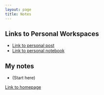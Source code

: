 ```yaml
---
layout: page
title: Notes
---
```

## Links to Personal Workspaces

- [Link to personal post](https://a1234l.github.io/VSCode-Fastpages/markdown/2022/08/24/PersonalWorkspace.html)
- [Link to personal notebook](https://a1234l.github.io/VSCode-Fastpages/jupyter/2022/08/27/PersonalNotebook.html)


## My notes
 - (Start here)


[Link to homepage](https://a1234l.github.io/VSCode-Fastpages/)